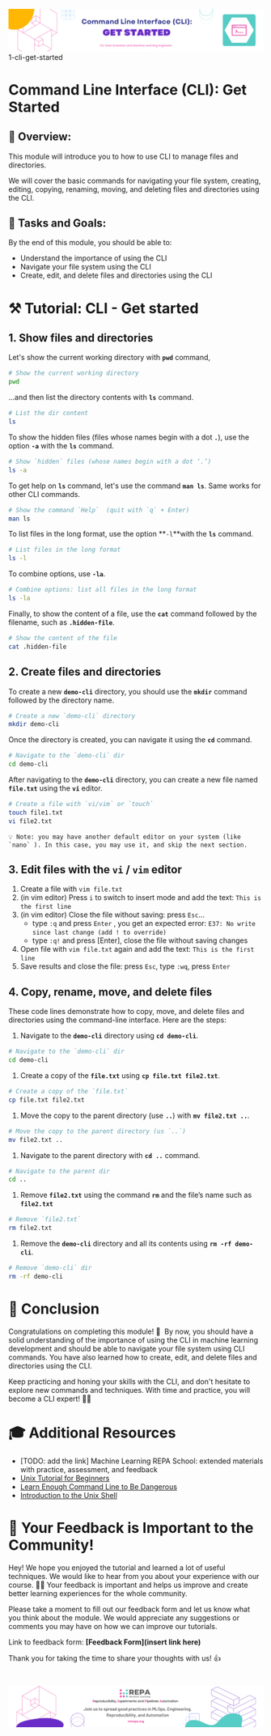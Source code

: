 ![Untitled](static/banner.png)
1-cli-get-started

# Command Line Interface (CLI): Get Started

## 👀 **Overview:**

This module will introduce you to how to use CLI to manage files and directories. 

We will cover the basic commands for navigating your file system, creating, editing, copying, renaming, moving, and deleting files and directories using the CLI.

## 🎯 **Tasks and Goals:**

By the end of this module, you should be able to:

- Understand the importance of using the CLI
- Navigate your file system using the CLI
- Create, edit, and delete files and directories using the CLI

# ⚒️ Tutorial: CLI - Get started

## ****1. Show files and directories****

Let's show the current working directory with **`pwd`** command, 

```bash
# Show the current working directory 
pwd
```

…and then list the directory contents with **`ls`** command. 

```bash
# List the dir content 
ls
```

To show the hidden files (files whose names begin with a dot **`.`**), use the option **`-a`** with the **`ls`** command. 

```bash
# Show `hidden` files (whose names begin with a dot ‘.’)
ls -a 
```

To get help on **`ls`** command, let's use the command **`man ls`**. Same works for other CLI commands. 

```bash
# Show the command `Help`  (quit with `q` + Enter)
man ls
```

To list files in the long format, use the option **`-l`**with the **`ls`** command. 

```bash
# List files in the long format
ls -l 
```

To combine options, use **`-la`**. 

```bash
# Combine options: list all files in the long format 
ls -la 
```

Finally, to show the content of a file, use the **`cat`** command followed by the filename, such as **`.hidden-file`**.

```bash
# Show the content of the file
cat .hidden-file
```

## **2. Create files and directories**

To create a new **`demo-cli`** directory, you should use the **`mkdir`** command followed by the directory name. 

```bash
# Create a new `demo-cli` directory 
mkdir demo-cli
```

Once the directory is created, you can navigate it using the **`cd`** command. 

```bash
# Navigate to the `demo-cli` dir
cd demo-cli
```

After navigating to the **`demo-cli`** directory, you can create a new file named **`file.txt`** using the **`vi`** editor. 

```bash
# Create a file with `vi/vim` or `touch` 
touch file1.txt
vi file2.txt
```

<aside>

    💡 Note: you may have another default editor on your system (like `nano` ). In this case, you may use it, and skip the next section.

</aside>

## 3. **Edit files with the `vi` / `vim` editor**

1. Create a file with `vim file.txt`
2. (in vim editor) Press `i` to switch to insert mode and add the text:
`This is the first line`
3. (in vim editor) Close the file without saving: press `Esc`...
    - type `:q` and press `Enter` , you get an expected error:
    `E37: No write since last change (add ! to override)`
    - type `:q!` and press [Enter], close the file without saving changes
2. Open file with `vim file.txt` again and add the text:
`This is the first line`
3. Save results and close the file: press `Esc`, type `:wq`, press `Enter`


## 4. **Copy, rename, move, and delete files**

These code lines demonstrate how to copy, move, and delete files and directories using the command-line interface. Here are the steps:

1. Navigate to the **`demo-cli`** directory using **`cd demo-cli`**.

```bash
# Navigate to the `demo-cli` dir
cd demo-cli
```

1. Create a copy of the **`file.txt`** using **`cp file.txt file2.txt`**.

```bash
# Create a copy of the `file.txt` 
cp file.txt file2.txt
```

1. Move the copy to the parent directory (use **`..`**) with **`mv file2.txt ..`**.

```bash
# Move the copy to the parent directory (us `..`)
mv file2.txt ..
```

1. Navigate to the parent directory with **`cd ..`** command.

```bash
# Navigate to the parent dir
cd .. 
```

1. Remove **`file2.txt`** using the command **`rm`** and the file’s name such as **`file2.txt`**

```bash
# Remove `file2.txt` 
rm file2.txt
```

1. Remove the **`demo-cli`** directory and all its contents using **`rm -rf demo-cli`**.

```bash
# Remove `demo-cli` dir
rm -rf demo-cli
```

# 🏁 Conclusion

Congratulations on completing this module! 🥳 
By now, you should have a solid understanding of the importance of using the CLI in machine learning development and should be able to navigate your file system using CLI commands. You have also learned how to create, edit, and delete files and directories using the CLI.

Keep practicing and honing your skills with the CLI, and don't hesitate to explore new commands and techniques. With time and practice, you will become a CLI expert! 🙌🏻

# 🎓 **Additional Resources**

- [TODO: add the link] Machine Learning REPA School: extended materials with practice, assessment, and feedback 
- [Unix Tutorial for Beginners](https://www.ee.surrey.ac.uk/Teaching/Unix/)
- [Learn Enough Command Line to Be Dangerous](https://www.learnenough.com/command-line-tutorial)
- [Introduction to the Unix Shell](https://swcarpentry.github.io/shell-novice/)

# 🚀 Your Feedback is Important to the Community!

Hey! We hope you enjoyed the tutorial and learned a lot of useful techniques. We would like to hear from you about your experience with our course. 🙏🏻 Your feedback is important and helps us improve and create better learning experiences for the whole community. 

Please take a moment to fill out our feedback form and let us know what you think about the module. We would appreciate any suggestions or comments you may have on how we can improve our tutorials.

Link to feedback form: **[Feedback Form](insert link here)**

Thank you for taking the time to share your thoughts with us! 👍

<!--  -->
# 
![Untitled](static/footer.png)